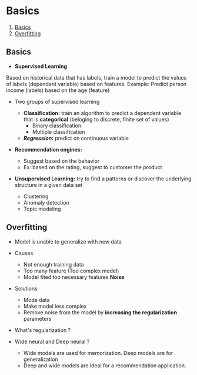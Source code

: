 # Basics

1. [Basics](#basics)
2. [Overfitting](#overfitting)

## Basics <a name="basics"></a>

- **Supervised Learning**

Based on historical data that has labels, train a model to predict the values of labels (dependent variable) based on features.
Example: Predict person income (labels) based on the age (feature)

- Two groups of supervised learning
  - **Classification:** train an algorithm to predict a dependent variable that is **categorical** (beloging to discrete, finite set of values)
    - Binary classification
    - Multiple classification
  - ***Regression:*** predict on continuous variable

- **Recommendation engines:**
  - Suggest based on the behavior
  - Ex: based on the rating, suggest to customer the product
- **Unsupervised Learning:** try to find a patterns or discover the underlying structure in a given data set
  - Clustering
  - Anomaly detection
  - Topic modeling

## Overfitting <a name="overfitting"></a>

- Model is unable to generalize with new data
- Causes
  - Not enough training data
  - Too many feature (Too complex model)
  - Model fited too necessary features **Noise**

- Solutions
  - Mode data
  - Make model less complex
  - Remove noise from the model by **increasing the regularization** parameters

- What's regularization ?

- Wide neural and Deep neural ?
  - Wide models are used for memorization. Deep models are for generalization
  - Deep and wide models are ideal for a recommendation application.


